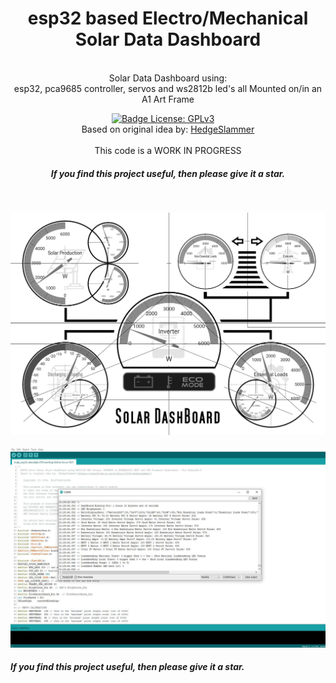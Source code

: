 <div align = center>
<h1>esp32 based Electro/Mechanical Solar Data Dashboard</h1>
  <br/>
Solar Data Dashboard using:
  <br/>
esp32, pca9685 controller, servos and ws2812b led's all Mounted on/in an A1 Art Frame
<br />

[![Badge License: GPLv3](https://img.shields.io/badge/License-GPLv3-brightgreen.svg)](https://www.gnu.org/licenses/gpl-3.0)
 &nbsp; &nbsp;
 <br/>
 Based on original idea by: [HedgeSlammer](https://powerforum.co.za/profile/27886-hedgeslammer/)
 <br/>
 <br/>
 This code is a WORK IN PROGRESS
 <br/>
 <h5>If you find this project useful, then please give it a star.</h5>
</div>
<br/>


![Screenshot of The Solar dashBoard.](https://raw.githubusercontent.com/rooftopsolarsa/esp32-Solar-Data-Dashboard/main/images/a1-layout-retro-dashboard-print-draft-test-black-white.jpg)
<br/>
<br/>
![Screenshot of The Solar dashBoard Serial Output.](https://raw.githubusercontent.com/rooftopsolarsa/esp32-Solar-Data-Dashboard/main/images/a1-layout-retro-dashboard-print-draft-test-black-white-serial-output.jpg)
<br/>

<h5>If you find this project useful, then please give it a star.</h5>

